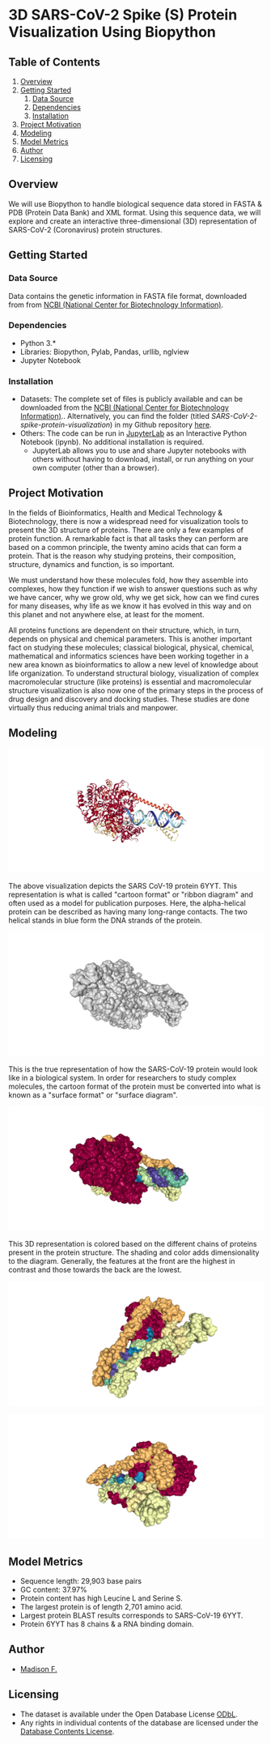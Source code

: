 # 3D SARS-CoV-2 Spike (S) Protein Visualization Using Biopython

## Table of Contents

1. [Overview](#overview)
2. [Getting Started](#getting-started)
    1. [Data Source](#data-source)
    2. [Dependencies](#dependencies)
	3. [Installation](#installation)
3. [Project Motivation](#project-motivation)
4. [Modeling](#modeling)
5. [Model Metrics](#model-metrics)
6. [Author](#author)
7. [Licensing](#licensing)

## Overview <a name="overview"></a>

We will use Biopython to handle biological sequence data stored in FASTA & PDB (Protein Data Bank) and XML format. Using this sequence data, we will explore and create an interactive three-dimensional (3D) representation of SARS-CoV-2 (Coronavirus) protein structures.

## Getting Started  <a name="getting-started"></a>

### Data Source <a name="data-source"></a>

Data contains the genetic information in FASTA file format, downloaded from from [NCBI (National Center for Biotechnology Information)](https://www.ncbi.nlm.nih.gov/nuccore/MN908947.3?report=fasta).

### Dependencies <a name="dependencies"></a>
* Python 3.*
* Libraries: Biopython, Pylab, Pandas, urllib, nglview
* Jupyter Notebook

### Installation <a name="installation"></a>

* Datasets: The complete set of files is publicly available and can be downloaded from the [NCBI (National Center for Biotechnology Information)](https://www.ncbi.nlm.nih.gov/nuccore/MN908947.3?report=fasta).. Alternatively, you can find the folder (titled _SARS-CoV-2-spike-protein-visualization_) in my Github repository [here](https://github.com/madison-freeman/SARS-CoV-2-spike-protein-visualization).
* Others: The code can be run in [JupyterLab](https://jupyter.org/try) as an Interactive Python Notebook (ipynb). No additional installation is required.
    - JupyterLab allows you to use and share Jupyter notebooks with others without having to download, install, or run anything on your own computer (other than a browser).

## Project Motivation <a name="project-motivation"></a>

In the fields of Bioinformatics, Health and Medical Technology & Biotechnology, there is now a widespread need for visualization tools to present the 3D structure of proteins. There are only a few examples of protein function. A remarkable fact is that all tasks they can perform are based on a common principle, the twenty amino acids that can form a protein. That is the reason why studying proteins, their composition, structure, dynamics and function, is so important.

We must understand how these molecules fold, how they assemble into complexes, how they function if we wish to answer questions such as why we have cancer, why we grow old, why we get sick, how can we find cures for many diseases, why life as we know it has evolved in this way and on this planet and not anywhere else, at least for the moment. 
 
 All proteins functions are dependent on their structure, which, in turn, depends on physical and chemical parameters. This is another important fact on studying these molecules; classical biological, physical, chemical, mathematical and informatics sciences have been working together in a new area known as bioinformatics to allow a new level of knowledge about life organization. To understand structural biology, visualization of complex macromolecular structure (like proteins) is essential and macromolecular structure visualization is also now one of the primary steps in the process of drug design and discovery and docking studies. These studies are done virtually thus reducing animal trials and manpower.

## Modeling <a name="modeling"></a>

![image1](https://raw.githubusercontent.com/madison-freeman/SARS-CoV-2-spike-protein-visualization/master/3D-SARS-CoV-2-Protein-Visualization-With-Biopython-main/Data%20%26%20Images/1.png)

The above visualization depicts the SARS CoV-19 protein 6YYT. This representation is what is called "cartoon format" or "ribbon diagram" and often used as a model for publication purposes. Here, the alpha-helical protein can be described as having many long-range contacts. The two helical stands in blue form the DNA strands of the protein. 

![image2](https://raw.githubusercontent.com/madison-freeman/SARS-CoV-2-spike-protein-visualization/master/3D-SARS-CoV-2-Protein-Visualization-With-Biopython-main/Data%20%26%20Images/2.png)

This is the true representation of how the SARS-CoV-19 protein would look like in a biological system. In order for researchers to study complex molecules, the cartoon format of the protein must be converted into what is known as a "surface format" or "surface diagram". 

![image3](https://raw.githubusercontent.com/madison-freeman/SARS-CoV-2-spike-protein-visualization/master/3D-SARS-CoV-2-Protein-Visualization-With-Biopython-main/Data%20%26%20Images/3.png)

This 3D representation is colored based on the different chains of proteins present in the protein structure. The shading and color adds dimensionality to the diagram. Generally, the features at the front are the highest in contrast and those towards the back are the lowest.

![image5](https://raw.githubusercontent.com/madison-freeman/SARS-CoV-2-spike-protein-visualization/master/3D-SARS-CoV-2-Protein-Visualization-With-Biopython-main/Data%20%26%20Images/5.png)

![image6](https://raw.githubusercontent.com/madison-freeman/SARS-CoV-2-spike-protein-visualization/master/3D-SARS-CoV-2-Protein-Visualization-With-Biopython-main/Data%20%26%20Images/6.png)

## Model Metrics <a name="model-metrics"></a>

* Sequence length: 29,903 base pairs
* GC content: 37.97%
* Protein content has high Leucine L and Serine S.
* The largest protein is of length 2,701 amino acid.
* Largest protein BLAST results corresponds to SARS-CoV-19 6YYT.
* Protein 6YYT has 8 chains & a RNA binding domain.

## Author<a name="author"></a>
* [Madison F.](https://github.com/madison-freeman)

## Licensing<a name="licensing"></a>

* The dataset is available under the Open Database License [ODbL](http://opendatacommons.org/licenses/odbl/1.0/).
* Any rights in individual contents of the database are licensed under the [Database Contents License](http://opendatacommons.org/licenses/dbcl/1.0/).
